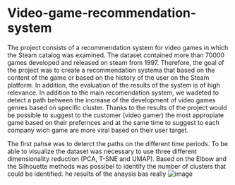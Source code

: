 # Video-game-recommendation-system
The project consists of a recommendation system for video games in which the Steam catalog was examined. The dataset contained more than 70000 games developed and released on steam from 1997. Therefore, the goal of the project was to create a recommendation systema that based on the content of the game or based on the history of the user on the Steam platform. In addition, the evaluation of the results of the system is of high relevance. In addition to the main recomendation system, we wadeted to detect a path between the increase of the development of video games genres based on specific cluster. Thanks to the results of the project would be possible to suggest to the customer (video gamer) the most appropiate game based on their prefernces and at the same time to suggest to each company wich game are more viral based on their user target.

The first pahse was to deterct the paths on the different time periods. To be able to visualize the dataset was necessary to use three different dimensionality reduction (PCA, T-SNE and UMAP). Based on the Elbow and the Silhouette methods was possibel to identify the number of clusters that could be identified. he results of the anaysis bas really ![image](https://github.com/Edoardo24/Video-game-recommendation-system/assets/46709461/f77c52ed-81e8-4f71-bb3a-9f4079440c8c)
